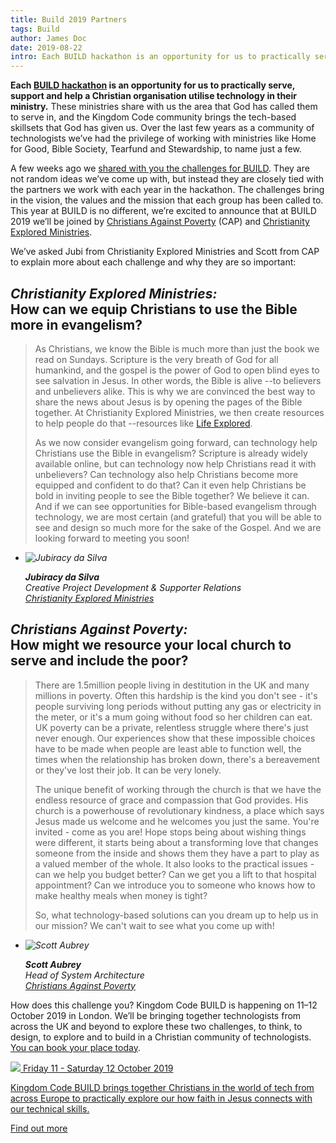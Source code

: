 ```yaml
---
title: Build 2019 Partners
tags: Build
author: James Doc
date: 2019-08-22
intro: Each BUILD hackathon is an opportunity for us to practically serve a Christian ministry use tech well. A few weeks ago we shared with you the challenges for BUILD. Today, we're excited to announce that at BUILD 2019 we’ll be joined by…
---
```


**Each [BUILD hackathon](https://kingdomcode.org.uk/build/) is an opportunity for us to practically serve, support and help a Christian organisation utilise technology in their ministry.** These ministries share with us the area that God has called them to serve in, and the Kingdom Code community brings the tech-based skillsets that God has given us. Over the last few years as a community of technologists we’ve had the privilege of working with ministries like Home for Good, Bible Society, Tearfund and Stewardship, to name just a few.

A few weeks ago we [shared with you the challenges for BUILD](https://kingdomcode.org.uk/blog/2019/build-19-challenges/). They are not random ideas we’ve come up with, but instead they are closely tied with the partners we work with each year in the hackathon. The challenges bring in the vision, the values and the mission that each group has been called to. This year at BUILD is no different, we’re excited to announce that at BUILD 2019 we’ll be joined by [Christians Against Poverty](https://capuk.org/) (CAP) and [Christianity Explored Ministries](https://explo.red/Groups/302038/Get_involved/About_us/About_us.aspx).

We’ve asked Jubi from Christianity Explored Ministries and Scott from CAP to explain more about each challenge and why they are so important:

<h2 id="build:cem"><em>Christianity Explored Ministries:</em><br />How can we equip Christians to use the Bible more in evangelism?</h2>

> As Christians, we know the Bible is much more than just the book we read on Sundays. Scripture is the very breath of God for all humankind, and the gospel is the power of God to open blind eyes to see salvation in Jesus. In other words, the Bible is alive --to believers and unbelievers alike. This is why we are convinced the best way to share the news about Jesus is by opening the pages of the Bible together. At Christianity Explored Ministries, we then create resources to help people do that --resources like [Life Explored](http://www.life.explo.red/).
>
> As we now consider evangelism going forward, can technology help Christians use the Bible in evangelism? Scripture is already widely available online, but can technology now help Christians read it with unbelievers? Can technology also help Christians become more equipped and confident to do that? Can it even help Christians be bold in inviting people to see the Bible together? We believe it can. And if we can see opportunities for Bible-based evangelism through technology, we are most certain (and grateful) that you will be able to see and design so much more for the sake of the Gospel. And we are looking forward to meeting you soon!

<cite>
  <ul class="peopleList">
  <li class="peopleList__person">
    <img src="/_assets/_img/people/jubiracy-filho-cem-kingdom-code.jpg" alt="Jubiracy da Silva" class="peopleList__person__img">

  <p><strong>Jubiracy da Silva</strong><br />
  Creative Project Development & Supporter Relations<br />
  <a href="https://www.explo.red/Groups/302038/Get_involved/About_us/About_us.aspx">Christianity Explored Ministries</a></p>
  </li>
  </ul>
</cite>

<h2 id="build:cap"><em>Christians Against Poverty:</em><br />How might we resource your local church to serve and include the poor?</h2>

> There are 1.5million people living in destitution in the UK and many millions in poverty. Often this hardship is the kind you don't see - it's people surviving long periods without putting any gas or electricity in the meter, or it's a mum going without food so her children can eat. UK poverty can be a private, relentless struggle where there's just never enough. Our experiences show that these impossible choices have to be made when people are least able to function well, the times when the relationship has broken down, there's a bereavement or they've lost their job. It can be very lonely.
>
> The unique benefit of working through the church is that we have the endless resource of grace and compassion that God provides. His church is a powerhouse of revolutionary kindness, a place which says Jesus made us welcome and he welcomes you just the same. You're invited - come as you are! Hope stops being about wishing things were different, it starts being about a transforming love that changes someone from the inside and shows them they have a part to play as a valued member of the whole. It also looks to the practical issues - can we help you budget better? Can we get you a lift to that hospital appointment? Can we introduce you to someone who knows how to make healthy meals when money is tight?
>
> So, what technology-based solutions can you dream up to help us in our mission? We can't wait to see what you come up with!

<cite>
  <ul class="peopleList">
  <li class="peopleList__person">
    <img src="/_assets/_img/people/scott-aubrey-cap-kingdom-code.jpg" alt="Scott Aubrey" class="peopleList__person__img">

  <p><strong>Scott Aubrey</strong><br />
  Head of System Architecture<br />
  <a href="https://capuk.org/">Christians Against Poverty</a></p>
  </li>
  </ul>
</cite>

How does this challenge you? Kingdom Code BUILD is happening on 11–12 October 2019 in London. We’ll be bringing together technologists from across the UK and beyond to explore these two challenges, to think, to design, to explore and to build in a Christian community of technologists. [You can book your place today](/build).

<section class="promo">

  <a class="promo__content" href="/build">

  <img class="promo__content__logo" src="/_assets/_img/build.svg" />

  <date>
    Friday 11 - Saturday 12 October 2019
  </date>

  <p>
    Kingdom Code BUILD brings together Christians in the world of tech from across Europe to practically explore our how faith in Jesus connects with our technical skills.
  </p>

  <p>
    <span class="promo__content__button">
      Find out more
    </span>
  </p>
  </a>
</section>
